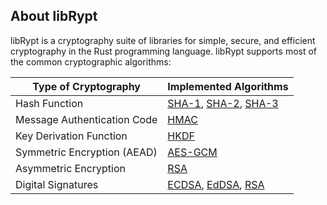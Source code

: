 ## About libRypt
libRypt is a cryptography suite of libraries for simple, secure, and efficient cryptography in the Rust programming language. libRypt supports most of the common cryptographic algorithms:

| **Type of Cryptography**                      | **Implemented Algorithms** |
|-----------------------------------------------|----------------------------|
| Hash Function                                 | [SHA-1](https://www.github.com/librypt/librypt-hash-sha1), [SHA-2](https://www.github.com/librypt/librypt-hash-sha2), [SHA-3](https://www.github.com/librypt/librypt-hash-sha3) |
| Message Authentication Code | [HMAC](https://www.github.com/librypt/librypt-mac-hmac)                      |
| Key Derivation Function                       | [HKDF](https://www.github.com/librypt/librypt-kdf-hkdf)    |
| Symmetric Encryption (AEAD)                   | [AES-GCM](https://www.github.com/librypt/librypt-aead-aes) |
| Asymmetric Encryption                         | [RSA](https://www.github.com/librypt/librypt-aea-rsa)      |
| Digital Signatures                            | [ECDSA](https://www.github.com/librypt/librypt-signature-ecdsa), [EdDSA](https://www.github.com/librypt/librypt-signature-eddsa), [RSA](https://www.github.com/librypt/librypt-signature-rsa) |
